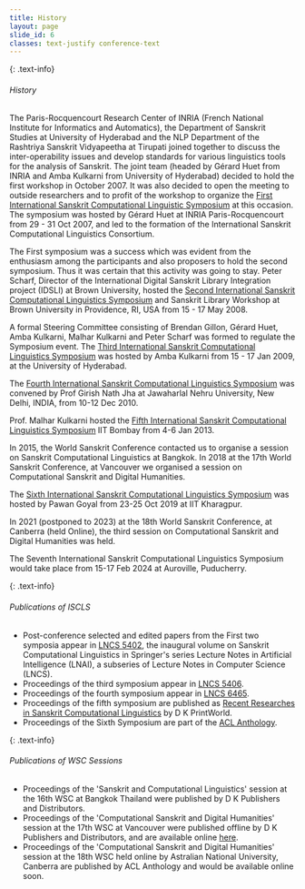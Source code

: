 ```yaml
---
title: History
layout: page
slide_id: 6
classes: text-justify conference-text
---
```


{: .text-info}
###### History

The Paris-Rocquencourt Research Center of INRIA (French National Institute for Informatics and Automatics), the Department of Sanskrit Studies at University of Hyderabad and the NLP Department of the Rashtriya Sanskrit Vidyapeetha at Tirupati joined together to discuss the inter-operability issues and develop standards for various linguistics tools for the analysis of Sanskrit. The joint team (headed by Gérard Huet from INRIA and Amba Kulkarni from University of Hyderabad) decided to hold the first workshop in October 2007. It was also decided to open the meeting to outside researchers and to profit of the workshop to organize the [First International Sanskrit Computational Linguistic Symposium](https://sanskrit.inria.fr/Symposium/) at this occasion. The symposium was hosted by Gérard Huet at INRIA Paris-Rocquencourt from 29 - 31 Oct 2007, and led to the formation of the International Sanskrit Computational Linguistics Consortium.

The First symposium was a success which was evident from the enthusiasm among the participants and also proposers to hold the second symposium. Thus it was certain that this activity was going to stay.
Peter Scharf, Director of the International Digital Sanskrit Library Integration project (IDSLI) at Brown University, hosted the [Second International Sanskrit Computational Linguistics Symposium](https://sanskritlibrary.org/symposium2/home.html) and Sanskrit Library Workshop at Brown University in Providence, RI, USA from 15 - 17 May 2008.

A formal Steering Committee consisting of Brendan Gillon, Gérard Huet, Amba Kulkarni, Malhar Kulkarni and Peter Scharf was formed to regulate the Symposium event. The [Third International Sanskrit Computational Linguistics Symposium](https://sanskrit.inria.fr/Symposium/Symposium3.html) was hosted by Amba Kulkarni from 15 - 17 Jan 2009, at the University of Hyderabad.

The [Fourth International Sanskrit Computational Linguistics Symposium](http://sanskrit.jnu.ac.in/conf/4iscls/index.jsp) was convened by Prof Girish Nath Jha at Jawaharlal Nehru University, New Delhi, INDIA, from 10-12 Dec 2010.

Prof. Malhar Kulkarni hosted the [Fifth International Sanskrit Computational Linguistics Symposium](https://sites.google.com/site/5isclc2013/Home) IIT Bombay from 4-6 Jan 2013.

In 2015, the World Sanskrit Conference contacted us to organise a session on Sanskrit Computational Linguistics at Bangkok. In 2018 at the 17th World Sanskrit Conference, at Vancouver we organised a session on Computational Sanskrit and Digital Humanities.

The [Sixth International Sanskrit Computational Linguistics Symposium](https://iscls.github.io/iscls2019/) was hosted by Pawan Goyal from 23-25 Oct 2019 at IIT Kharagpur.

In 2021 (postponed to 2023) at the 18th World Sanskrit Conference, at Canberra (held Online), the third session on Computational Sanskrit and Digital Humanities was held.

The Seventh International Sanskrit Computational Linguistics Symposium would take place from 15-17 Feb 2024 at Auroville, Puducherry.

{: .text-info}
###### Publications of ISCLS

* Post-conference selected and edited papers from the First two symposia appear in [LNCS 5402](https://link.springer.com/content/pdf/bfm:978-3-642-00155-0/1), the inaugural volume on Sanskrit Computational Linguistics in Springer's series Lecture Notes in Artificial Intelligence (LNAI), a subseries of Lecture Notes in Computer Science (LNCS).
* Proceedings of the third symposium appear in [LNCS 5406](https://link.springer.com/book/10.1007/978-3-540-93885-9).
* Proceedings of the fourth symposium appear in [LNCS 6465](https://link.springer.com/book/10.1007/978-3-642-17528-2).
* Proceedings of the fifth symposium are published as [Recent Researches in Sanskrit Computational Linguistics](https://dkprintworld.com/product/recent-researches-in-sanskrit-computational-linguistics/) by D K PrintWorld.
* Proceedings of the Sixth Symposium are part of the [ACL Anthology](https://aclanthology.org/W19-7500/).

{: .text-info}
###### Publications of WSC Sessions

* Proceedings of the 'Sanskrit and Computational Linguistics' session at the 16th WSC at Bangkok Thailand were published by D K Publishers and Distributors.
* Proceedings of the 'Computational Sanskrit and Digital Humanities' session at the 17th WSC at Vancouver were published offline by D K Publishers and Distributors, and are available online [here](https://open.library.ubc.ca/soa/cIRcle/collections/70440/items/1.0391834).
* Proceedings of the 'Computational Sanskrit and Digital Humanities' session at the 18th WSC held online by Astralian National University, Canberra are published by ACL Anthology and would be available online soon.
